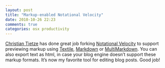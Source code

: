 ```yaml
---
layout: post
title: "Markup-enabled Notational Velocity"
date: 2010-10-26 22:23
comments: true
categories: osx productivity
---
```

[Christian Tietze][] has done great job forking [Notational Velocity][]
to support previewing markup using [Textile][], [Markdown][] or
[MultiMarkdown][]. You can also export text as html, in case your blog
engine doesn’t support these markup formats. It’s now my favorite tool
for editing blog posts. Good job!

  [Christian Tietze]: http://christiantietze.de/zettelkasten/nv/
  [Notational Velocity]: http://notational.net/
  [Textile]: http://textism.com/tools/textile/
  [Markdown]: http://daringfireball.net/projects/markdown/
  [MultiMarkdown]: http://fletcherpenney.net/multimarkdown